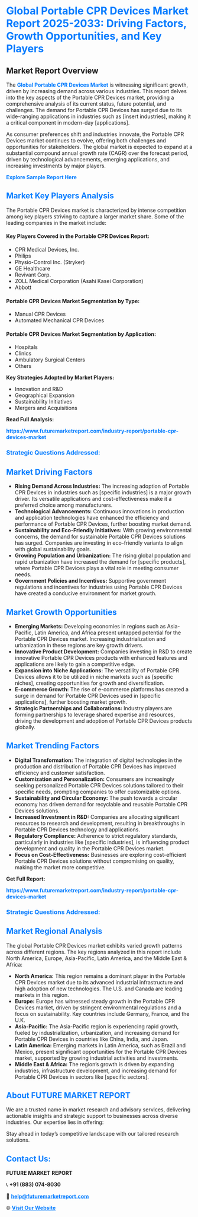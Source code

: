 <h1 style="color: #007BFF;">Global Portable CPR Devices Market Report 2025-2033: Driving Factors, Growth Opportunities, and Key Players</h1>

<section id="overview">
<h2>Market Report Overview</h2>
<p>The <a href="https://www.futuremarketreport.com/industry-report/portable-cpr-devices-market" style="color: #007BFF; text-decoration: none;"><strong>Global Portable CPR Devices Market</strong></a> is witnessing significant growth, driven by increasing demand across various industries. This report delves into the key aspects of the Portable CPR Devices market, providing a comprehensive analysis of its current status, future potential, and challenges. The demand for Portable CPR Devices has surged due to its wide-ranging applications in industries such as [insert industries], making it a critical component in modern-day [applications].</p>
<p>As consumer preferences shift and industries innovate, the Portable CPR Devices market continues to evolve, offering both challenges and opportunities for stakeholders. The global market is expected to expand at a substantial compound annual growth rate (CAGR) over the forecast period, driven by technological advancements, emerging applications, and increasing investments by major players.</p>
</section>

<section id="overview">
<p><a href="https://www.futuremarketreport.com/request-sample/reportId=77576" style="color: #007BFF; text-decoration: none;"><strong>Explore Sample Report Here</strong></a></p>
</section>

<section id="key-players">
<h2 style="color: #007BFF;">Market Key Players Analysis</h2>
<p>The Portable CPR Devices market is characterized by intense competition among key players striving to capture a larger market share. Some of the leading companies in the market include:</p>
<h4>Key Players Covered in the Portable CPR Devices Report:</h4>
<ul><li>CPR Medical Devices, Inc.</li><li>Philips</li><li>Physio-Control Inc. (Stryker)</li><li>GE Healthcare</li><li>Revivant Corp.</li><li>ZOLL Medical Corporation (Asahi Kasei Corporation)</li><li>Abbott</li></ul>
<h4>Portable CPR Devices Market Segmentation by Type:</h4>
<ul><li>Manual CPR Devices</li><li>Automated Mechanical CPR Devices</li></ul>

<h4>Portable CPR Devices Market Segmentation by Application:</h4>
<ul><li>Hospitals</li><li>Clinics</li><li>Ambulatory Surgical Centers</li><li>Others</li></ul>
<p><strong>Key Strategies Adopted by Market Players:</strong></p>
<ul>
<li>Innovation and R&D</li>
<li>Geographical Expansion</li>
<li>Sustainability Initiatives</li>
<li>Mergers and Acquisitions</li>
</ul>
</section>

<section>
<p><strong>Read Full Analysis: </strong></p><a href="https://www.futuremarketreport.com/industry-report/portable-cpr-devices-market" style="color: #007BFF; text-decoration: none;"><strong>https://www.futuremarketreport.com/industry-report/portable-cpr-devices-market</strong></a>
<h3 style="color: #007BFF;">Strategic Questions Addressed:</h3>
</section>

<section id="driving-factors">
<h2 style="color: #007BFF;">Market Driving Factors</h2>
<ul>
<li><strong>Rising Demand Across Industries:</strong> The increasing adoption of Portable CPR Devices in industries such as [specific industries] is a major growth driver. Its versatile applications and cost-effectiveness make it a preferred choice among manufacturers.</li>
<li><strong>Technological Advancements:</strong> Continuous innovations in production and application technologies have enhanced the efficiency and performance of Portable CPR Devices, further boosting market demand.</li>
<li><strong>Sustainability and Eco-Friendly Initiatives:</strong> With growing environmental concerns, the demand for sustainable Portable CPR Devices solutions has surged. Companies are investing in eco-friendly variants to align with global sustainability goals.</li>
<li><strong>Growing Population and Urbanization:</strong> The rising global population and rapid urbanization have increased the demand for [specific products], where Portable CPR Devices plays a vital role in meeting consumer needs.</li>
<li><strong>Government Policies and Incentives:</strong> Supportive government regulations and incentives for industries using Portable CPR Devices have created a conducive environment for market growth.</li>
</ul>
</section>

<section id="growth-opportunities">
<h2 style="color: #007BFF;">Market Growth Opportunities</h2>
<ul>
<li><strong>Emerging Markets:</strong> Developing economies in regions such as Asia-Pacific, Latin America, and Africa present untapped potential for the Portable CPR Devices market. Increasing industrialization and urbanization in these regions are key growth drivers.</li>
<li><strong>Innovative Product Development:</strong> Companies investing in R&D to create innovative Portable CPR Devices products with enhanced features and applications are likely to gain a competitive edge.</li>
<li><strong>Expansion into Niche Applications:</strong> The versatility of Portable CPR Devices allows it to be utilized in niche markets such as [specific niches], creating opportunities for growth and diversification.</li>
<li><strong>E-commerce Growth:</strong> The rise of e-commerce platforms has created a surge in demand for Portable CPR Devices used in [specific applications], further boosting market growth.</li>
<li><strong>Strategic Partnerships and Collaborations:</strong> Industry players are forming partnerships to leverage shared expertise and resources, driving the development and adoption of Portable CPR Devices products globally.</li>
</ul>
</section>

<section id="trending-factors">
<h2 style="color: #007BFF;">Market Trending Factors</h2>
<ul>
<li><strong>Digital Transformation:</strong> The integration of digital technologies in the production and distribution of Portable CPR Devices has improved efficiency and customer satisfaction.</li>
<li><strong>Customization and Personalization:</strong> Consumers are increasingly seeking personalized Portable CPR Devices solutions tailored to their specific needs, prompting companies to offer customizable options.</li>
<li><strong>Sustainability and Circular Economy:</strong> The push towards a circular economy has driven demand for recyclable and reusable Portable CPR Devices solutions.</li>
<li><strong>Increased Investment in R&D:</strong> Companies are allocating significant resources to research and development, resulting in breakthroughs in Portable CPR Devices technology and applications.</li>
<li><strong>Regulatory Compliance:</strong> Adherence to strict regulatory standards, particularly in industries like [specific industries], is influencing product development and quality in the Portable CPR Devices market.</li>
<li><strong>Focus on Cost-Effectiveness:</strong> Businesses are exploring cost-efficient Portable CPR Devices solutions without compromising on quality, making the market more competitive.</li>
</ul>
</section>

<section>
<p><strong>Get Full Report: </strong></p><a href="https://www.futuremarketreport.com/industry-report/portable-cpr-devices-market" style="color: #007BFF; text-decoration: none;"><strong>https://www.futuremarketreport.com/industry-report/portable-cpr-devices-market</strong></a>
<h3 style="color: #007BFF;">Strategic Questions Addressed:</h3>
</section>


<section id="regional-analysis">
<h2 style="color: #007BFF;">Market Regional Analysis</h2>
<p>The global Portable CPR Devices market exhibits varied growth patterns across different regions. The key regions analyzed in this report include North America, Europe, Asia-Pacific, Latin America, and the Middle East & Africa:</p>
<ul>
<li><strong>North America:</strong> This region remains a dominant player in the Portable CPR Devices market due to its advanced industrial infrastructure and high adoption of new technologies. The U.S. and Canada are leading markets in this region.</li>
<li><strong>Europe:</strong> Europe has witnessed steady growth in the Portable CPR Devices market, driven by stringent environmental regulations and a focus on sustainability. Key countries include Germany, France, and the U.K.</li>
<li><strong>Asia-Pacific:</strong> The Asia-Pacific region is experiencing rapid growth, fueled by industrialization, urbanization, and increasing demand for Portable CPR Devices in countries like China, India, and Japan.</li>
<li><strong>Latin America:</strong> Emerging markets in Latin America, such as Brazil and Mexico, present significant opportunities for the Portable CPR Devices market, supported by growing industrial activities and investments.</li>
<li><strong>Middle East & Africa:</strong> The region’s growth is driven by expanding industries, infrastructure development, and increasing demand for Portable CPR Devices in sectors like [specific sectors].</li>
</ul>
</section>

<footer>
<h2 style="color: #007BFF;">About FUTURE MARKET REPORT</h2>
<p>We are a trusted name in market research and advisory services, delivering actionable insights and strategic support to businesses across diverse industries. Our expertise lies in offering:</p>

<p>Stay ahead in today’s competitive landscape with our tailored research solutions.</p>

<h2 style="color: #007BFF;">Contact Us:</h2>
<p><strong>FUTURE MARKET REPORT</strong></p>
<p>📞 <strong>+91 (883) 074-8030</strong></p>
<p>📧 <strong><a href="mailto:help@futuremarketreport.com" style="color: #007BFF;">help@futuremarketreport.com</a></strong></p>
<p>🌐 <strong><a href="https://www.futuremarketreport.com/" style="color: #007BFF;">Visit Our Website</a></strong></p>
</footer>